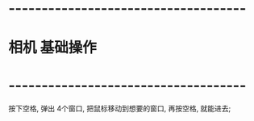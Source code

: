 


# ------------------------------------ #
#       相机 基础操作
# ------------------------------------ #

按下空格, 弹出 4个窗口, 把鼠标移动到想要的窗口, 再按空格, 就能进去;


























